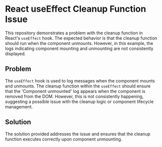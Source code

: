 # React useEffect Cleanup Function Issue

This repository demonstrates a problem with the cleanup function in React's `useEffect` hook.  The expected behavior is that the cleanup function should run when the component unmounts. However, in this example, the logs indicating component mounting and unmounting are not consistently displayed.

## Problem

The `useEffect` hook is used to log messages when the component mounts and unmounts. The cleanup function within the `useEffect` should ensure that the 'Component unmounted' log appears when the component is removed from the DOM.  However, this is not consistently happening, suggesting a possible issue with the cleanup logic or component lifecycle management. 

## Solution

The solution provided addresses the issue and ensures that the cleanup function executes correctly upon component unmounting.